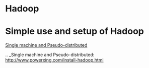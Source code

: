 # Hadoop
Simple use and setup of Hadoop
====
[Single machine and Pseudo-distributed](http://www.powerxing.com/install-hadoop.html)

.. _Single machine and Pseudo-distributed: http://www.powerxing.com/install-hadoop.html
